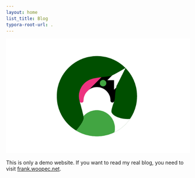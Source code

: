 ```yaml
---
layout: home
list_title: Blog
typora-root-url: .
---
```

![Icon with a green woodpecker."](/assets/images/LogoWithTextForLinkPreview.png)

This is only a demo website. If you want to read my real blog, you need to visit [frank.woopec.net](https://frank.woopec.net).

